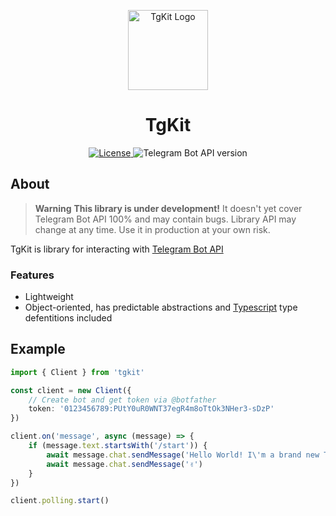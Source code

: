 <p align="center">
    <img src="https://i.imgur.com/Y7tzNEI.png" alt="TgKit Logo" width="128" height="128">
    <h1 align="center">TgKit</h1>
</p>

<p align="center">
  <a aria-label="License" href="https://github.com/sadnesszephyr/tgkit/blob/main/license">
    <img
		alt="License"
		src="https://img.shields.io/github/license/sadnesszephyr/tgkit?style=for-the-badge&labelColor=1A1A1A"
	>
  </a>
  <a aria-label="Bot API version">
    <img
		alt="Telegram Bot API version"
		src="https://img.shields.io/badge/Bot%20API-6.6-1d98dc?labelColor=%231A1A1A&logo=telegram&logoColor=%23FFF&style=for-the-badge"
	>
  </a>
</p>

## About

> **Warning**
> **This library is under development!** It doesn't yet cover Telegram Bot API 100% and may contain bugs. Library API may change at any time. Use it in production at your own risk.

TgKit is library for interacting with [Telegram Bot API](https://core.telegram.org/bots/api)

### Features

* Lightweight
* Object-oriented, has predictable abstractions and [Typescript](https://typescriptlang.org/) type defentitions included

## Example

```ts
import { Client } from 'tgkit'

const client = new Client({
    // Create bot and get token via @botfather
    token: '0123456789:PUtY0uR0WNT37egR4m8oTtOk3NHer3-sDzP'
})

client.on('message', async (message) => {
    if (message.text.startsWith('/start')) {
        await message.chat.sendMessage('Hello World! I\'m a brand new TgKit bot')
        await message.chat.sendMessage('✌️')
    }
})

client.polling.start()
```
